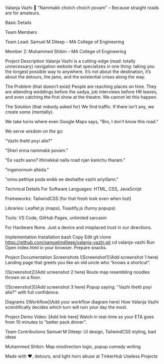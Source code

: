 Valanja Vazhi 🎯
"Nammakk choich choich povam" – Because straight roads are for amateurs.

Basic Details

Team Members

Team Lead: Samuel M Dileep – MA College of Engineering

Member 2: Muhammed Shibin – MA College of Engineering

Project Description
Valanja Vazhi is a cutting-edge (read: totally unnecessary) navigation website that specializes in one thing: taking you the longest possible way to anywhere.
It’s not about the destination, it’s about the detours, the jams, and the existential crises along the way.

The Problem (that doesn’t exist)
People are reaching places on time. They are attending weddings before the sadya, job interviews before HR leaves, and even catching the first show at the theatre.
We cannot let this happen.

The Solution (that nobody asked for)
We find traffic. If there isn’t any, we create some (mentally).

We take turns where even Google Maps says, "Bro, I don’t know this road."

We serve wisdom on the go:

"Vazhi thetti poyi alle?"

"Sheri enna nammakk povam."

"Ee vazhi aano? ithinekkal nalla road njan kanichu tharam."

"inganonnum alleda."

"onnu pethiye poda enikk ee deshathe vazhi ariyillann."

Technical Details
For Software
Languages: HTML, CSS, JavaScript

Frameworks: TailwindCSS (for that fresh look even when lost)

Libraries: Leaflet.js (maps), Toastify.js (funny popups)

Tools: VS Code, GitHub Pages, unlimited sarcasm

For Hardware
None. Just a device and misplaced trust in our directions.

Implementation
Installation
bash
Copy
Edit
git clone https://github.com/samuelmdileep/valanja-vazhi.git
cd valanja-vazhi
Run
Open index.html in your browser. Prepare snacks.

Project Documentation
Screenshots
![Screenshot1](Add screenshot 1 here)
Landing page that greets you like an old uncle who “knows a shortcut”.

![Screenshot2](Add screenshot 2 here)
Route map resembling noodles thrown on a floor.

![Screenshot3](Add screenshot 3 here)
Popup saying: "Vazhi thetti poyi alle?" with full confidence.

Diagrams
![Workflow](Add your workflow diagram here)
How Valanja Vazhi scientifically decides which turn will ruin your day the most.

Project Demo
Video: [Add link here]
Watch in real-time as your ETA goes from 10 minutes to "better pack dinner".

Team Contributions
Samuel M Dileep: UI design, TailwindCSS styling, bad ideas

Muhammed Shibin: Map misdirection logic, popup comedy writing

Made with ❤️, detours, and light horn abuse at TinkerHub Useless Projects